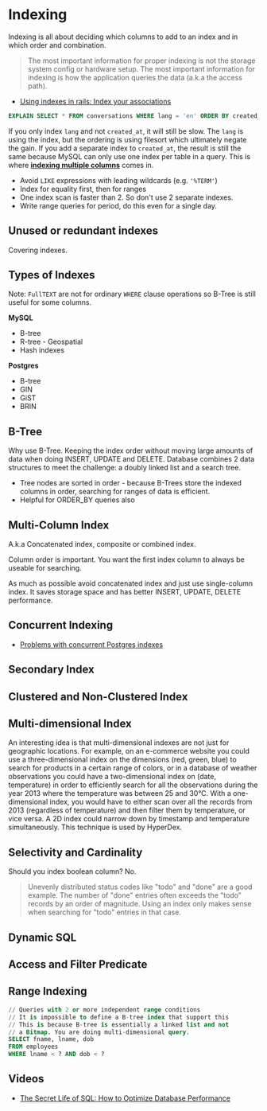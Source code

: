 # Indexing

Indexing is all about deciding which columns to add to an index and in which order and combination.

> The most important information for proper indexing is not the storage system config or hardware setup. The most important information for indexing is how the application queries the data (a.k.a the access path).

* [Using indexes in rails: Index your associations](https://tomafro.net/2009/08/using-indexes-in-rails-index-your-associations)

```sql
EXPLAIN SELECT * FROM conversations WHERE lang = 'en' ORDER BY created_at DESC;
```

If you only index `lang` and not `created_at`, it will still be slow. The `lang` is using the index, but the ordering is using filesort which ultimately negate the gain. If you add a separate index to `created_at`, the result is still the same because MySQL can only use one index per table in a query. This is where [**indexing multiple columns**](https://tomafro.net/2009/08/using-indexes-in-rails-choosing-additional-indexes) comes in.

* Avoid `LIKE` expressions with leading wildcards (e.g. `'%TERM'`)
* Index for equality first, then for ranges
* One index scan is faster than 2. So don't use 2 separate indexes.
* Write range queries for period, do this even for a single day.

## Unused or redundant indexes

Covering indexes.

## Types of Indexes

Note: `FullTEXT` are not for ordinary `WHERE` clause operations so B-Tree is still useful for some columns.

**MySQL**

* B-tree
* R-tree - Geospatial
* Hash indexes

**Postgres**

* B-tree
* GIN
* GiST
* BRIN

## B-Tree

Why use B-Tree. Keeping the index order without moving large amounts of data when doing INSERT, UPDATE and DELETE. Database combines 2 data structures to meet the challenge: a doubly linked list and a search tree.

* Tree nodes are sorted in order - because B-Trees store the indexed columns in order, searching for ranges of data is efficient.
* Helpful for ORDER_BY queries also

## Multi-Column Index

A.k.a Concatenated index, composite or combined index.

Column order is important. You want the first index column to always be useable for searching.

As much as possible avoid concatenated index and just use single-column index. It saves storage space and has better INSERT, UPDATE, DELETE performance.

## Concurrent Indexing

* [Problems with concurrent Postgres indexes](https://medium.com/carwow-product-engineering/problems-with-concurrent-postgres-indexes-and-how-to-solve-them-c57f7656c852)

## Secondary Index

## Clustered and Non-Clustered Index

## Multi-dimensional Index

An interesting idea is that multi-dimensional indexes are not just for geographic locations. For example, on an e-commerce website you could use a three-dimensional index on the dimensions (red, green, blue) to search for products in a certain range of colors, or in a database of weather observations you could have a two-dimensional index on (date, temperature) in order to efficiently search for all the observations during the year 2013 where the temperature was between 25 and 30°C. With a one-dimensional index, you would have to either scan over all the records from 2013 (regardless of temperature) and then filter them by temperature, or vice versa. A 2D index could narrow down by timestamp and temperature simultaneously. This technique is used by HyperDex.

## Selectivity and Cardinality

Should you index boolean column? No.

> Unevenly distributed status codes like "todo" and "done" are a good example. The number of "done" entries often exceeds the "todo" records by an order of magnitude. Using an index only makes sense when searching for "todo" entries in that case.

## Dynamic SQL

## Access and Filter Predicate

## Range Indexing

```sql
// Queries with 2 or more independent range conditions
// It is impossible to define a B-tree index that support this
// This is because B-tree is essentially a linked list and not
// a Bitmap. You are doing multi-dimensional query.
SELECT fname, lname, dob
FROM employees
WHERE lname < ? AND dob < ?
```

## Videos

* [The Secret Life of SQL: How to Optimize Database Performance](https://www.youtube.com/watch?v=BuDWWadCqIw)